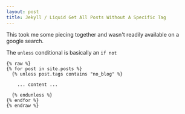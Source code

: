 ```yaml
---
layout: post
title: Jekyll / Liquid Get All Posts Without A Specific Tag
---
```


This took me some piecing together and wasn't readily available on a google search.

The `unless` conditional is basically an `if not`

```
{% raw %}
{% for post in site.posts %}
  {% unless post.tags contains "no_blog" %}

    ... content ...

  {% endunless %}
{% endfor %}
{% endraw %}
```
